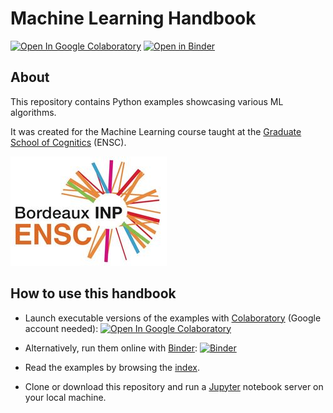 # Machine Learning Handbook

[![Open In Google Colaboratory](https://colab.research.google.com/assets/colab-badge.svg)](https://colab.research.google.com/github/bpesquet/machine-learning-handbook/blob/master/index.ipynb)
[![Open in Binder](https://mybinder.org/badge.svg)](https://mybinder.org/v2/gh/bpesquet/machine-learning-handbook/master?filepath=index.ipynb)

## About

This repository contains Python examples showcasing various ML algorithms.

It was created for the Machine Learning course taught at the [Graduate School of Cognitics](https://www.bordeaux-inp.fr/en) (ENSC).

[![ENSC logo](ensc-logo.jpg)](https://www.bordeaux-inp.fr/en)

## How to use this handbook

* Launch executable versions of the examples with [Colaboratory](https://colab.research.google.com/) (Google account needed): [![Open In Google Colaboratory](https://colab.research.google.com/assets/colab-badge.svg)](https://colab.research.google.com/github/bpesquet/machine-learning-handbook/blob/master/index.ipynb)

* Alternatively, run them online with [Binder](https://mybinder.org/): [![Binder](https://mybinder.org/badge.svg)](https://mybinder.org/v2/gh/bpesquet/machine-learning-handbook/master?filepath=index.ipynb)

* Read the examples by browsing the [index](http://nbviewer.jupyter.org/github/bpesquet/machine-learning-handbook/blob/master/index.ipynb).

* Clone or download this repository and run a [Jupyter](https://jupyter.org/) notebook server on your local machine.

